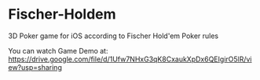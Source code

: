 # Fischer-Holdem
3D Poker game for iOS according to Fischer Hold'em Poker rules

You can watch Game Demo at:
https://drive.google.com/file/d/1Ufw7NHxG3qK8CxaukXpDx6QEIgirO5lR/view?usp=sharing
